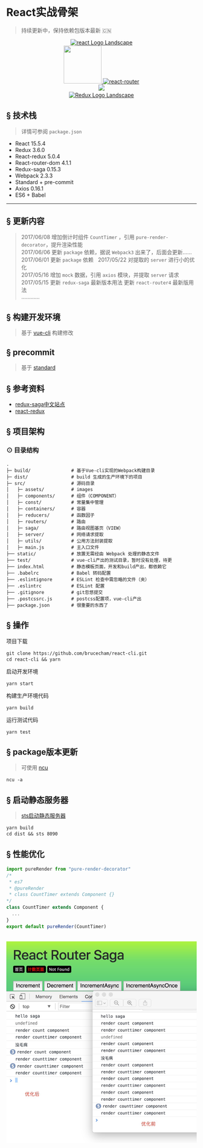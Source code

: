 # React实战骨架 
> 持续更新中，保持依赖包版本最新 🇨🇳
<div align="center">
  <a href='https://facebook.github.io/react/'>
    <img src='http://nav.react-china.org/img/reactjs.png' alt='react Logo Landscape' width="80">
  </a>
</div> 
<div align="center">
  <a href="https://github.com/webpack/webpack">
    <img width="100" height="100"
      src="https://webpack.js.org/assets/icon-square-big.svg">
  </a>
  <a href="https://reacttraining.com/react-router/">
    <img alt="react-router" src="https://reacttraining.com/react-router/android-chrome-144x144.png"  width="100" height="100">
  </a>
</div> 
<div align="center">
  <a href='http://redux.js.org'>
    <img src='https://camo.githubusercontent.com/f28b5bc7822f1b7bb28a96d8d09e7d79169248fc/687474703a2f2f692e696d6775722e636f6d2f4a65567164514d2e706e67' width="335">
  </a>
</div> 
<div align="center">
  <a href='https://github.com/redux-saga/redux-saga'>
    <img src='https://redux-saga.js.org/logo/0800/Redux-Saga-Logo-Landscape.png' alt='Redux Logo Landscape' height='100px'>
  </a>
</div> 

## <a name="features">&sect; 技术栈</a>
> 详情可参阅 `package.json`

* React 15.5.4
* Redux 3.6.0
* React-redux 5.0.4
* React-router-dom 4.1.1 
* Redux-saga 0.15.3
* Webpack 2.3.3
* Standard + pre-commit
* Axios 0.16.1
* ES6 + Babel
*** 

## <a name="features">&sect; 更新内容</a>  
> 2017/06/08 增加倒计时组件 `CountTimer` ，引用 `pure-render-decorator`，提升渲染性能  
> 2017/06/06 更新 `package` 依赖，据说 `Webpack3` 出来了，后面会更新……  
> 2017/06/01 更新 `package` 依赖  
> 2017/05/22 对提取的 `server` 进行小的优化  
> 2017/05/16 增加 `mock` 数据，引用 `axios` 模块，并提取 `server` 请求  
> 2017/05/15 更新 `redux-saga` 最新版本用法 更新 `react-router4` 最新版用法  
> …………  

## <a name="features">&sect;  构建开发环境</a>
> 基于 [vue-cli](https://github.com/vuejs/vue-cli) 构建修改

## <a name="features">&sect;  precommit</a>
> 基于 [standard](https://github.com/feross/standard)
## <a name="reference">&sect; 参考资料</a>
* [redux-saga中文站点](http://leonshi.com/redux-saga-in-chinese/docs/introduction/BeginnerTutorial.html)
* [react-redux](https://github.com/vue-china/react-redux-starter-kit)

## <a name="architecture">&sect; 项目架构</a>
### <a name="tree">⊙ 目录结构</a>
```
.
├─ build/               # 基于Vue-cli实现的Webpack构建目录
├─ dist/                # build 生成的生产环境下的项目
├─ src/                 # 源码目录
│   ├─ assets/          # images
│   ├─ components/      # 组件（COMPONENT）
│   ├─ const/           # 常量集中管理
│   ├─ containers/      # 容器
│   ├─ reducers/        # 函数因子
│   ├─ routers/         # 路由
│   ├─ saga/            # 路由视图基页（VIEW）
│   ├─ server/          # 网络请求提取
│   ├─ utils/           # 公用方法封装提取
│   ├─ main.js          # 主入口文件
├── static/             # 放置无需经由 Webpack 处理的静态文件
├── test/               # vue-cli产出的测试目录，暂时没有处理，待更
├── index.html          # 静态模板页面，开发和build产出，都依赖它
├── .babelrc            # Babel 转码配置
├── .eslintignore       # ESLint 检查中需忽略的文件（夹）
├── .eslintrc           # ESLint 配置
├── .gitignore          # git忽悠提交
├── .postcssrc.js       # postcss配置项，vue-cli产出
├── package.json        # 很重要的东西了
```
## <a name="reference">&sect; 操作</a>
项目下载
```
git clone https://github.com/brucecham/react-cli.git
cd react-cli && yarn
```
启动开发环境
```
yarn start
```
构建生产环境代码
```
yarn build
```
运行测试代码
```
yarn test
```
## <a name="reference">&sect; package版本更新</a>
> 可使用 [ncu](https://www.npmjs.com/package/npm-check-updates)
```
ncu -a
```
## <a name="reference">&sect; 启动静态服务器</a>
> [sts启动静态服务器](https://www.npmjs.com/package/sts)
```
yarn build
cd dist && sts 8090
```
## <a name="modify">&sect; 性能优化</a>
```js
import pureRender from "pure-render-decorator"
/*
 * es7
 * @pureRender
 * class CountTimer extends Component {}
*/
class CountTimer extends Component {
  ...
}
export default pureRender(CountTimer)
```
<div align="center">
  <img src='images/purcompare.jpeg' alt='性能优化后渲染对比' width='650'/>
</div>
